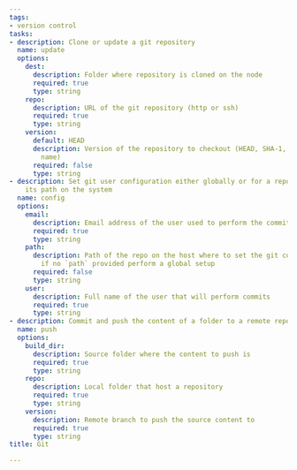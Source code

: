 ```yaml
---
tags:
- version control
tasks:
- description: Clone or update a git repository
  name: update
  options:
    dest:
      description: Folder where repository is cloned on the node
      required: true
      type: string
    repo:
      description: URL of the git repository (http or ssh)
      required: true
      type: string
    version:
      default: HEAD
      description: Version of the repository to checkout (HEAD, SHA-1, branch or tag
        name)
      required: false
      type: string
- description: Set git user configuration either globally or for a repo defined by
    its path on the system
  name: config
  options:
    email:
      description: Email address of the user used to perform the commits
      required: true
      type: string
    path:
      description: Path of the repo on the host where to set the git configuration,
        if no `path` provided perform a global setup
      required: false
      type: string
    user:
      description: Full name of the user that will perform commits
      required: true
      type: string
- description: Commit and push the content of a folder to a remote repository
  name: push
  options:
    build_dir:
      description: Source folder where the content to push is
      required: true
      type: string
    repo:
      description: Local folder that host a repository
      required: true
      type: string
    version:
      description: Remote branch to push the source content to
      required: true
      type: string
title: Git

---
```

